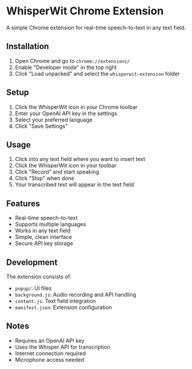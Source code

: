# WhisperWit Chrome Extension

A simple Chrome extension for real-time speech-to-text in any text field.

## Installation

1. Open Chrome and go to `chrome://extensions/`
2. Enable "Developer mode" in the top right
3. Click "Load unpacked" and select the `whisperwit-extension` folder

## Setup

1. Click the WhisperWit icon in your Chrome toolbar
2. Enter your OpenAI API key in the settings
3. Select your preferred language
4. Click "Save Settings"

## Usage

1. Click into any text field where you want to insert text
2. Click the WhisperWit icon in your toolbar
3. Click "Record" and start speaking
4. Click "Stop" when done
5. Your transcribed text will appear in the text field

## Features

- Real-time speech-to-text
- Supports multiple languages
- Works in any text field
- Simple, clean interface
- Secure API key storage

## Development

The extension consists of:
- `popup/`: UI files
- `background.js`: Audio recording and API handling
- `content.js`: Text field integration
- `manifest.json`: Extension configuration

## Notes

- Requires an OpenAI API key
- Uses the Whisper API for transcription
- Internet connection required
- Microphone access needed